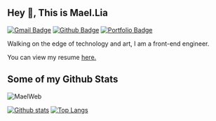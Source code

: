 ## Hey 👋, This is Mael.Lia
[![Gmail Badge](https://img.shields.io/badge/-mael.liang@live.com-c14438?style=flat&logo=Gmail&logoColor=white&link=mailto:mael.liang@live.com)](mailto:mael.liang@live.com) [![Github Badge](https://img.shields.io/badge/-MaelWeb-grey?style=flat&logo=github&logoColor=white&link=https://github.com/MaelWeb/)](https://www.github.com/MaelWeb/) [![Portfolio Badge](https://img.shields.io/badge/portfolio-web-blue?style=flat&link=https://www.liayal.com/)](https://www.liayal.com/) <p align='left'>Walking on the edge of technology and art, I am a front-end engineer.</p><p align='left'> You can view my resume <a href='https://www.liayal.com/about ' target=_blank><u>here</u>.</a></p>
## Some of my Github Stats
<p align=left> <img src=https://komarev.com/ghpvc/?username=MaelWeb alt=MaelWeb /> </p>

[![Github stats](https://github-readme-stats.vercel.app/api?username=MaelWeb&show_icons=true&include_all_commits=true)](https://github.com/MaelWeb/github-readme-stats)
[![Top Langs](https://github-readme-stats.vercel.app/api/top-langs/?username=MaelWeb&layout=compact)](https://github.com/MaelWeb/github-readme-stats)
